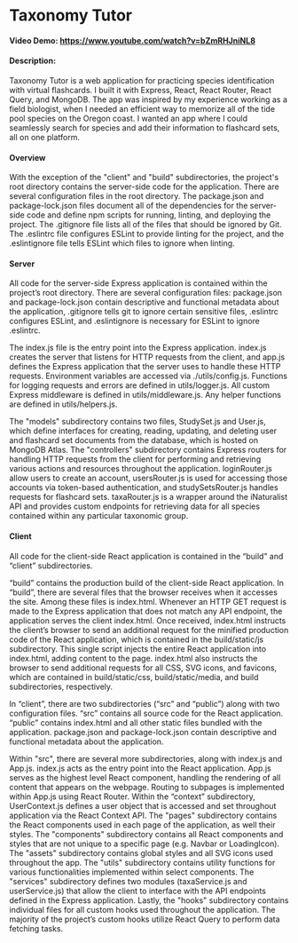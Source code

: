 # Taxonomy Tutor
#### Video Demo: https://www.youtube.com/watch?v=bZmRHJniNL8
#### Description:

Taxonomy Tutor is a web application for practicing species identification with virtual flashcards. I built it with Express, React, React Router, React Query, and MongoDB. The app was inspired by my experience working as a field biologist, when I needed an efficient way to memorize all of the tide pool species on the Oregon coast. I wanted an app where I could seamlessly search for species and add their information to flashcard sets, all on one platform.

#### Overview

With the exception of the "client" and "build" subdirectories, the project's root directory contains the server-side code for the application. There are several configuration files in the root directory. The package.json and package-lock.json files document all of the dependencies for the server-side code and define npm scripts for running, linting, and deploying the project. The .gitignore file lists all of the files that should be ignored by Git. The .eslintrc file configures ESLint to provide linting for the project, and the .eslintignore file tells ESLint which files to ignore when linting.

#### Server

All code for the server-side Express application is contained within the project’s root directory.
There are several configuration files: package.json and package-lock.json contain descriptive and functional metadata about the application, .gitignore tells git to ignore certain sensitive files, .eslintrc configures ESLint, and .eslintignore is necessary for ESLint to ignore .eslintrc.

The index.js file is the entry point into the Express application. index.js creates the server that listens for HTTP requests from the client, and app.js defines the Express application that the server uses to handle these HTTP requests. Environment variables are accessed via ./utils/config.js. Functions for logging requests and errors are defined in utils/logger.js. All custom Express middleware is defined in utils/middleware.js. Any helper functions are defined in utils/helpers.js.

The "models" subdirectory contains two files, StudySet.js and User.js, which define interfaces for creating, reading, updating, and deleting user and flashcard set documents from the database, which is hosted on MongoDB Atlas. The "controllers" subdirectory contains Express routers for handling HTTP requests from the client for performing and retrieving various actions and resources throughout the application. loginRouter.js allow users to create an account, usersRouter.js is used for accessing those accounts via token-based authentication, and studySetsRouter.js handles requests for flashcard sets. taxaRouter.js is a wrapper around the iNaturalist API and provides custom endpoints for retrieving data for all species contained within any particular taxonomic group.

#### Client

All code for the client-side React application is contained in the “build” and “client” subdirectories.

“build” contains the production build of the client-side React application. In “build”, there are several files that the browser receives when it accesses the site. Among these files is index.html. Whenever an HTTP GET request is made to the Express application that does not match any API endpoint, the application serves the client index.html. Once received, index.html instructs the client’s browser to send an additional request for the minified production code of the React application, which is contained in the build/static/js subdirectory. This single script injects the entire React application into index.html, adding content to the page. index.html also instructs the browser to send additional requests for all CSS, SVG icons, and favicons, which are contained in build/static/css, build/static/media, and build subdirectories, respectively.

In “client”, there are two subdirectories (“src” and “public”) along with two configuration files. “src” contains all source code for the React application. “public” contains index.html and all other static files bundled with the application. package.json and package-lock.json contain descriptive and functional metadata about the application.

Within "src", there are several more subdirectories, along with index.js and App.js. index.js acts as the entry point into the React application. App.js serves as the highest level React component, handling the rendering of all content that appears on the webpage. Routing to subpages is implemented within App.js using React Router. Within the “context” subdirectory, UserContext.js defines a user object that is accessed and set throughout application via the React Context API. The "pages" subdirectory contains the React components used in each page of the application, as well their styles. The "components" subdirectory contains all React components and styles that are not unique to a specific page (e.g. Navbar or LoadingIcon). The "assets" subdirectory contains global styles and all SVG icons used throughout the app. The "utils" subdirectory contains utility functions for various functionalities implemented within select components. The "services" subdirectory defines two modules (taxaService.js and userService.js) that allow the client to interface with the API endpoints defined in the Express application. Lastly, the "hooks" subdirectory contains individual files for all custom hooks used throughout the application. The majority of the project’s custom hooks utilize React Query to perform data fetching tasks.